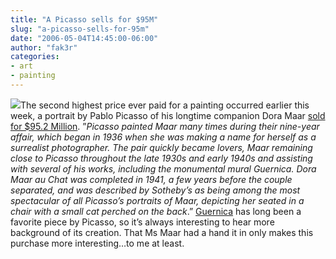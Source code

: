 ```yaml
---
title: "A Picasso sells for $95M"
slug: "a-picasso-sells-for-95m"
date: "2006-05-04T14:45:00-06:00"
author: "fak3r"
categories:
- art
- painting
---
```


![](http://fak3r.com/wp-content/uploads/2006/06/doramaar.jpg)The second highest price ever paid for a painting occurred earlier this week, a portrait by Pablo Picasso of his longtime companion Dora Maar [sold for $95.2 Million](http://arts.guardian.co.uk/news/story/0,,1767382,00.html). ”_Picasso painted Maar many times during their nine-year affair, which began in 1936 when she was making a name for herself as a surrealist photographer. The pair quickly became lovers, Maar remaining close to Picasso throughout the late 1930s and early 1940s and assisting with several of his works, including the monumental mural Guernica. Dora Maar au Chat was completed in 1941, a few years before the couple separated, and was described by Sotheby’s as being among the most spectacular of all Picasso’s portraits of Maar, depicting her seated in a chair with a small cat perched on the back_.” [Guernica](http://www.mala.bc.ca/~lanes/english/hemngway/picasso/guernica.htm) has long been a favorite piece by Picasso, so it’s always interesting to hear more background of its creation. That Ms Maar had a hand it in only makes this purchase more interesting…to me at least.
